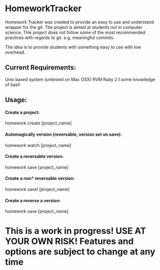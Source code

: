 HomeworkTracker
===============

Homework Tracker was created to provide an easy to use and understand wrapper for the git. The project is aimed at students not in computer science. THe project does not follow some of the most recommended practices with regards to git. e.g. meaningful commits. 

The idea is to provide students with something easy to use with low overhead.

Current Requirements:
---------------------

Unix based system (untested on Mac OSX)
RVM
Ruby 2.1
some knowledge of bash

Usage:
------

#### Create a project:
homework create [project_name]

#### Automagically version (reversable, version set on save):
homework watch [project_name]

#### Create a reversable version:
homework save [project_name]

#### Create a non* reversable version:
homework save! [project_name]

#### Create a reverse a version:
homework save [project_name]

# This is a work in progress! USE AT YOUR OWN RISK! Features and options are subject to change at any time
